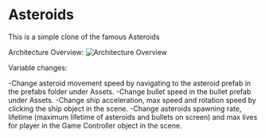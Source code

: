 # Asteroids
 This is a simple clone of the famous Asteroids

Architecture Overview:
![Architecture Overview](https://user-images.githubusercontent.com/52839918/147419454-98c523ff-2f8d-42c1-bc50-0d91c8d956d6.png)

Variable changes:

-Change asteroid movement speed by navigating to the asteroid prefab in the prefabs folder under Assets.
-Change bullet speed in the bullet prefab under Assets.
-Change ship acceleration, max speed and rotation speed by clicking the ship object in the scene.
-Change asteroids spawning rate, lifetime (maximum lifetime of asteroids and bullets on screen) and max lives for player in the Game Controller object in the scene.
